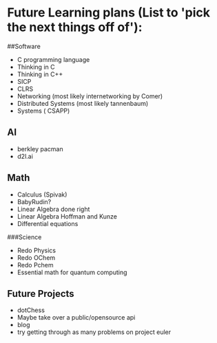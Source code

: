 # Future Learning plans (List to 'pick the next things off of'):


##Software
- C programming language 
- Thinking in C
- Thinking in C++
- SICP
- CLRS
- Networking (most likely internetworking by Comer)
- Distributed Systems (most likely tannenbaum)
- Systems ( CSAPP)

## AI
- berkley pacman
- d2l.ai

## Math
- Calculus (Spivak)
- BabyRudin?
- Linear Algebra done right
- Linear Algebra Hoffman and Kunze
- Differential equations

###Science
- Redo Physics
- Redo OChem 
- Redo Pchem
- Essential math for quantum computing

## Future Projects
- dotChess
- Maybe take over a public/opensource api
- blog
- try getting through as many problems on project euler
